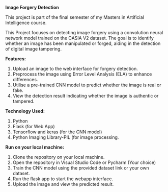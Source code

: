 **Image Forgery Detection**

This project is part of the final semester of my Masters in Artificial Intelligence course.

This Project focuses on detecting image forgery using a convolution neural network model trained on the CASIA V2 dataset. 
The goal is to identify whether an image has been manipulated or forged, aiding in the detection of digital image tampering.

**Features:**
1. Upload an image to the web interface for forgery detection.
2. Preprocess the image using Error Level Analysis (ELA) to enhance differences.
3. Utilise a pre-trained CNN model to predict whether the image is real or fake.
4. View the detection result indicating whether the image is authentic or tampered.

**Technology Used:** 
1. Python
2. Flask (for Web App)
3. Tensorflow and keras (for the CNN model)
4. Python Imaging Library-PIL (for image processing.

**Run on your local machine:**
1. Clone the repository on your local machine.
2. Open the repository in Visual Studio Code or Pycharm (Your choice)
3. Train the CNN model using the provided dataset link or your own dataset.
4. Run the flask app to start the webapp interface.
5. Upload the image and view the predicted result.
